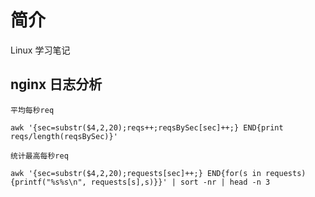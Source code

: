 # 简介

Linux 学习笔记

## nginx 日志分析

`平均每秒req`

```shell
awk '{sec=substr($4,2,20);reqs++;reqsBySec[sec]++;} END{print reqs/length(reqsBySec)}'
```

`统计最高每秒req`

```shell
awk '{sec=substr($4,2,20);requests[sec]++;} END{for(s in requests){printf("%s%s\n", requests[s],s)}}' | sort -nr | head -n 3
```